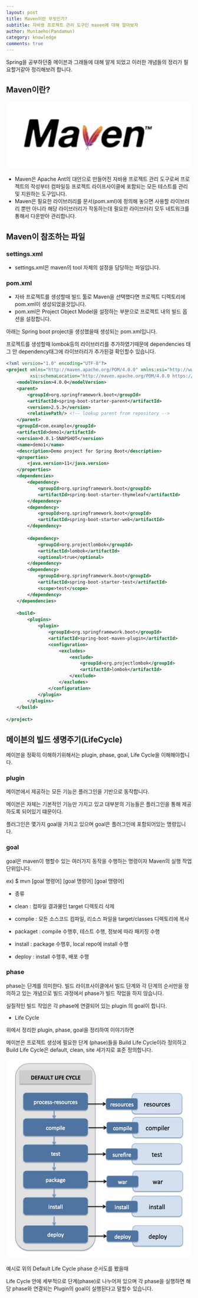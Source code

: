 ```yaml
---
layout: post
title: Maven이란 무엇인가?
subtitle: 자바용 프로젝트 관리 도구인 maven에 대해 알아보자
author: Muntaeho(Pandamun)
category: knowledge
comments: true
---
```


Spring을 공부하던중 메이븐과 그래들에 대해 알게 되었고 이러한 개념들의 정리가 필요할거같아 정리해보려 합니다.

## Maven이란?

![maven.png](/img/post/maven.png)


- Maven은 Apache Ant의 대안으로 만들어진 자바용 프로젝트 관리 도구로써 프로젝트의 작성부터 컴파일등 프로젝트 라이프사이클에 포함되는 모든 테스트를 관리 및 지원하는 도구입니다.
- Maven은 필요한 라이브러리를 문서(pom.xml)에 정의해 놓으면 사용할 라이브러리 뿐만 아니라 해당 라이브러리가 작동하는데 필요한 라이브러리 모두 네트워크를 통해서 다운받아 관리합니다.

## Maven이 참조하는 파일



### settings.xml

- settings.xml은  maven의 tool 자체의 설정을 담당하는 파일입니다.

### pom.xml

- 자바 프로젝트를 생성할때 빌드 툴로 Maven을 선택했다면 프로젝트 디렉토리에 pom.xml이 생성되었을것입니다.
- pom.xml은 Project Object Model을 설정하는 부분으로 프로젝트 내의 빌드 옵션을 설정합니다.

아래는 Spring boot project을 생성했을때 생성되는 pom.xml입니다.

프로젝트를 생성할때 lombok등의 라이브러리를 추가하였기때문에 dependencies 태그 안 dependency태그에 라이브러리가 추가된걸 확인할수 있습니다.

```xml
<?xml version="1.0" encoding="UTF-8"?>
<project xmlns="http://maven.apache.org/POM/4.0.0" xmlns:xsi="http://www.w3.org/2001/XMLSchema-instance"
         xsi:schemaLocation="http://maven.apache.org/POM/4.0.0 https://maven.apache.org/xsd/maven-4.0.0.xsd">
    <modelVersion>4.0.0</modelVersion>
    <parent>
        <groupId>org.springframework.boot</groupId>
        <artifactId>spring-boot-starter-parent</artifactId>
        <version>2.5.3</version>
        <relativePath/> <!-- lookup parent from repository -->
    </parent>
    <groupId>com.example</groupId>
    <artifactId>demo1</artifactId>
    <version>0.0.1-SNAPSHOT</version>
    <name>demo1</name>
    <description>Demo project for Spring Boot</description>
    <properties>
        <java.version>11</java.version>
    </properties>
    <dependencies>
        <dependency>
            <groupId>org.springframework.boot</groupId>
            <artifactId>spring-boot-starter-thymeleaf</artifactId>
        </dependency>
        <dependency>
            <groupId>org.springframework.boot</groupId>
            <artifactId>spring-boot-starter-web</artifactId>
        </dependency>

        <dependency>
            <groupId>org.projectlombok</groupId>
            <artifactId>lombok</artifactId>
            <optional>true</optional>
        </dependency>
        <dependency>
            <groupId>org.springframework.boot</groupId>
            <artifactId>spring-boot-starter-test</artifactId>
            <scope>test</scope>
        </dependency>
    </dependencies>

    <build>
        <plugins>
            <plugin>
                <groupId>org.springframework.boot</groupId>
                <artifactId>spring-boot-maven-plugin</artifactId>
                <configuration>
                    <excludes>
                        <exclude>
                            <groupId>org.projectlombok</groupId>
                            <artifactId>lombok</artifactId>
                        </exclude>
                    </excludes>
                </configuration>
            </plugin>
        </plugins>
    </build>

</project>
```

## 메이븐의 빌드 생명주기(LifeCycle)

메이븐을 정확히 이해하기위해서는 plugin, phase, goal, Life Cycle을 이해해야합니다.

### plugin

메이븐에서 제공하는 모든 기능은 플러그인을 기반으로 동작합니다.

메이븐은 자체는 기본적인 기능만 가지고 있고 대부분의 기능들은 플러그인을 통해 제공하도록 되어있기 떄문이다.

플러그인은 몇가지 goal을 가지고 있으며 goal은 플러그인에 포함되어있는 명령입니다.

### goal

goal은 maven이 행할수 있는 여러가지 동작을 수행하는 명령이자 Maven의 실행 작업단위입니다.

ex) $ mvn [goal 명령어] [goal 명령어] [goal 맹령어]

-  종류

- clean : 컴파일 결과물인 target 디렉토리 삭제
- complie : 모든 소스코드 컴파일, 리소스 파일을 target/classes 디렉토리에 복사
- packaget : compile 수행후, 테스트 수행, <packaging> 정보에 따라 패키징 수행
- install : package  수행후, local repo에 install 수행
- deploy : install 수행후, 배포 수행

### phase

phase는 단계를 의미한다. 빌드 라이프사이클에서 빌드 단계와 각 단계의 순서만을 정의하고 있는 개념으로 빌드 과정에서 phase가 빌드 작업을 하지 않습니다.

실질적인 빌드 작업은 각 phase에 연결되어 있는 plugin 의 goal이 합니다.

- Life Cycle

위에서 정리한 plugin, phase, goal을 정리하여 이야기하면

메이븐은 프로젝트 생성에 필요한 단계 (phase)들을 Build Life Cycle이라 정의하고  Build Life Cycle은 default, clean, site 세가지로 표준 정의합니다.

![mavenlifecycle.png](/img/post/mavenlifecycle.png)


예시로 위의 Default Life Cycle phase 순서도를 봤을때

Life Cycle 안에 세부적으로 단계(phase)로 나누어져 있으며 각 phase을 실행하면 해당 phase와 연결되는 Plugin의 goal이 실행된다고 말할수 있습니다.
